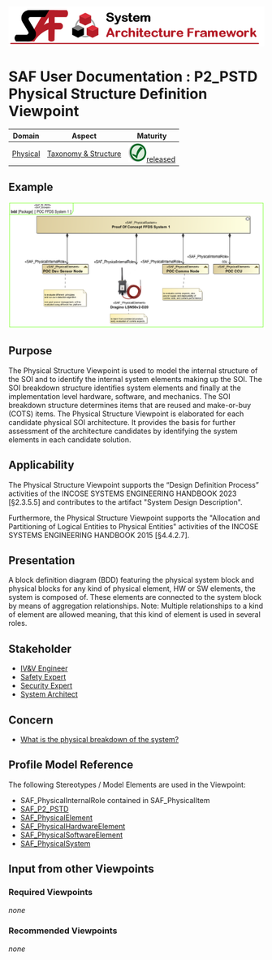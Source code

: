 ![System Architecture Framework](../diagrams/Banner_SAF.png)
# SAF User Documentation : **P2_PSTD** Physical Structure Definition Viewpoint
|**Domain**|**Aspect**|**Maturity**|
| --- | --- | --- |
|[Physical](../domains.md#Domain-Physical)|[Taxonomy & Structure](../aspects.md#Aspect-Taxonomy-&-Structure)|![Released](../diagrams/Symbol_confirmed.png )[released](../using-saf/maturity.md#released)|
## Example
![Physical-Structure-Definition-Viewpoint-primary-example.svg](../diagrams/vp-examples/Physical-Structure-Definition-Viewpoint-primary-example.svg)
## Purpose
The Physical Structure Viewpoint is used to model the internal structure of the SOI and to identify the internal system elements making up the SOI. The SOI breakdown structure identifies system elements and finally at the implementation level hardware, software, and mechanics. The SOI breakdown structure determines items that are reused and make-or-buy (COTS) items. The Physical Structure Viewpoint is elaborated for each candidate physical SOI architecture. It provides the basis for further assessment of the architecture candidates by identifying the system elements in each candidate solution.
## Applicability
The Physical Structure Viewpoint supports the “Design Definition Process” activities of the INCOSE SYSTEMS ENGINEERING HANDBOOK 2023 [§2.3.5.5] and contributes to the artifact "System Design Description". 

Furthermore, the Physical Structure Viewpoint supports the "Allocation and Partitioning of Logical Entities to Physical Entities" activities of the INCOSE SYSTEMS ENGINEERING HANDBOOK 2015 [§4.4.2.7].
## Presentation
A block definition diagram (BDD) featuring the physical system block and physical blocks for any kind of physical element, HW or SW elements, the system is composed of. These elements are connected to the system block by means of aggregation relationships. 
Note: Multiple relationships to a kind of element are allowed meaning, that this kind of element is used in several roles.

## Stakeholder
* [IV&V Engineer](../stakeholders.md#IV&V-Engineer)
* [Safety Expert](../stakeholders.md#Safety-Expert)
* [Security Expert](../stakeholders.md#Security-Expert)
* [System Architect](../stakeholders.md#System-Architect)
## Concern
* [What is the physical breakdown of the system?](../concerns.md#_2021x_2_8710274_1674576759117_113432_23531)
## Profile Model Reference
The following Stereotypes / Model Elements are used in the Viewpoint:
* SAF_PhysicalInternalRole contained in SAF_PhysicalItem
* [SAF_P2_PSTD](../stereotypes.md#SAF_P2_PSTD)
* [SAF_PhysicalElement](../stereotypes.md#SAF_PhysicalElement)
* [SAF_PhysicalHardwareElement](../stereotypes.md#SAF_PhysicalHardwareElement)
* [SAF_PhysicalSoftwareElement](../stereotypes.md#SAF_PhysicalSoftwareElement)
* [SAF_PhysicalSystem](../stereotypes.md#SAF_PhysicalSystem)
## Input from other Viewpoints
### Required Viewpoints
*none*
### Recommended Viewpoints
*none*
